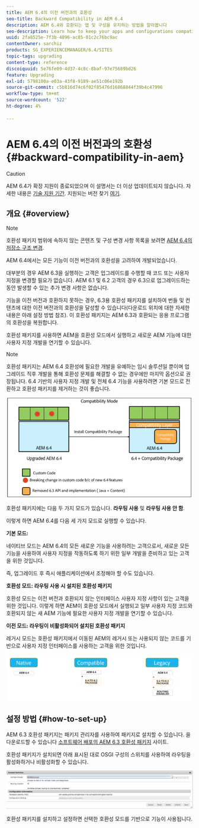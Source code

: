 ```yaml
---
title: AEM 6.4의 이전 버전과의 호환성
seo-title: Backward Compatibility in AEM 6.4
description: AEM 6.4와 호환되는 앱 및 구성을 유지하는 방법을 알아봅니다
seo-description: Learn how to keep your apps and configurations compatible with AEM 6.4
uuid: 2fa8525e-7f3b-4096-ac85-01c2c76bc9ac
contentOwner: sarchiz
products: SG_EXPERIENCEMANAGER/6.4/SITES
topic-tags: upgrading
content-type: reference
discoiquuid: 5e76fe09-4d37-4c8c-8baf-97e75689bd26
feature: Upgrading
exl-id: 5798100a-e03a-43f8-9189-ae51c06e192b
source-git-commit: c5b816d74c6f02f85476d16868844f39b4c47996
workflow-type: tm+mt
source-wordcount: '522'
ht-degree: 4%

---
```


# AEM 6.4의 이전 버전과의 호환성{#backward-compatibility-in-aem}

>[!CAUTION]
>
>AEM 6.4가 확장 지원이 종료되었으며 이 설명서는 더 이상 업데이트되지 않습니다. 자세한 내용은 [기술 지원 기간](https://helpx.adobe.com/kr/support/programs/eol-matrix.html). 지원되는 버전 찾기 [여기](https://experienceleague.adobe.com/docs/).

## 개요 {#overview}

>[!NOTE]
>
>호환성 패키지 범위에 속하지 않는 콘텐츠 및 구성 변경 사항 목록을 보려면 [AEM 6.4의 저장소 구조 변경](/help/sites-deploying/repository-restructuring.md).

AEM 6.4에서는 모든 기능이 이전 버전과의 호환성을 고려하여 개발되었습니다.

대부분의 경우 AEM 6.3을 실행하는 고객은 업그레이드를 수행할 때 코드 또는 사용자 지정을 변경할 필요가 없습니다. AEM 6.1 및 6.2 고객의 경우 6.3으로 업그레이드하는 동안 발생할 수 있는 추가 변경 사항은 없습니다.

기능을 이전 버전과 호환하지 못하는 경우, 6.3용 호환성 패키지를 설치하여 번들 및 컨텐츠에 대한 이전 버전과의 호환성을 달성할 수 있습니다(다운로드 위치에 대한 자세한 내용은 아래 설정 방법 참조). 이 호환성 패키지는 AEM 6.3과 호환되는 응용 프로그램의 호환성을 복원합니다.

호환성 패키지를 사용하면 AEM을 호환성 모드에서 실행하고 새로운 AEM 기능에 대한 사용자 지정 개발을 연기할 수 있습니다.

>[!NOTE]
>
>호환성 패키지는 AEM 6.4 호환성에 필요한 개발을 유예하는 임시 솔루션일 뿐이며 업그레이드 직후 개발을 통해 호환성 문제를 해결할 수 없는 경우에만 마지막 옵션으로 권장됩니다. 6.4 기반의 사용자 지정 개발 및 전체 6.4 기능을 사용하려면 기본 모드로 전환하고 호환성 패키지를 제거하는 것이 좋습니다.

![screen_shot_2018-04-05at43339pm](assets/screen_shot_2018-04-05at43339pm.png)

호환성 패키지에는 다음 두 가지 모드가 있습니다. **라우팅 사용** 및 **라우팅 사용 안 함**.

이렇게 하면 AEM 6.4를 다음 세 가지 모드로 실행할 수 있습니다.

**기본 모드:**

네이티브 모드는 AEM 6.4의 모든 새로운 기능을 사용하려는 고객으로서, 새로운 모든 기능을 사용하여 사용자 지정을 작동하도록 하기 위한 일부 개발을 준비하고 있는 고객을 위한 것입니다.

즉, 업그레이드 후 즉시 애플리케이션에서 조정해야 할 수도 있습니다.

**호환성 모드: 라우팅 사용 시 설치된 호환성 패키지**

호환성 모드는 이전 버전과 호환되지 않는 인터페이스 사용자 지정 사항이 있는 고객을 위한 것입니다. 이렇게 하면 AEM이 호환성 모드에서 실행되고 일부 사용자 지정 코드와 호환되지 않는 새 AEM 기능에 필요한 사용자 지정 개발을 연기할 수 있습니다.

**이전 모드: 라우팅이 비활성화되어 설치된 호환성 패키지**

레거시 모드는 호환성 패키지에서 이동된 AEM의 레거시 또는 사용되지 않는 코드를 기반으로 사용자 지정 인터페이스를 사용하는 고객을 위한 것입니다.

![image2018-2-12_23-58-37](assets/image2018-2-12_23-58-37.png)

## 설정 방법 {#how-to-set-up}

AEM 6.3 호환성 패키지는 패키지 관리자를 사용하여 패키지로 설치할 수 있습니다. 을 다운로드할 수 있습니다 [소프트웨어 배포의 AEM 6.3 호환성 패키지](https://experience.adobe.com/#/downloads/content/software-distribution/en/aem.html?package=/content/software-distribution/en/details.html/content/dam/aem/public/adobe/packages/cq640/compatpack/aem-compat-cq64-to-cq63) 사이트.

호환성 패키지가 설치되면 아래 표시된 대로 OSGI 구성의 스위치를 사용하여 라우팅을 활성화하거나 비활성화할 수 있습니다.

![screen_shot_2017-11-27at122421pm](assets/screen_shot_2017-11-27at122421pm.png)

호환성 패키지를 설치하고 설정하면 선택한 호환성 모드를 기반으로 기능이 사용됩니다.
